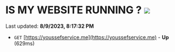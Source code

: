 # IS MY WEBSITE RUNNING ? [![](https://img.shields.io/static/v1?label=Sponsor&message=%E2%9D%A4&logo=GitHub&color=%23fe8e86)](https://github.com/sponsors/<username>)

Last updated: **8/9/2023, 8:17:32 PM**

- `GET` [https://youssefservice.me](https://youssefservice.me) - **Up** (629ms)
